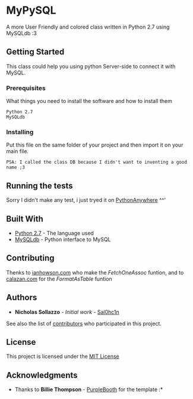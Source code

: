 # MyPySQL

A more User Friendly and colored class written in Python 2.7 using MySQLdb :3

## Getting Started

This class could help you using python Server-side to connect it with MySQL.

### Prerequisites

What things you need to install the software and how to install them

```
Python 2.7
MySQLdb
```

### Installing

Put this file on the same folder of your project and then import it on your main file. <br>

```
PSA: I called the class DB because I didn't want to inventing a good name ;3
```

## Running the tests

Sorry I didn't make any test, i just tryed it on [PythonAnywhere](https://www.pythonanywhere.com/) ^^'

## Built With

* [Python 2.7](https://www.python.org/download/releases/2.7/) - The language used
* [MySQLdb](https://pypi.python.org/pypi/MySQL-python/1.2.5) - Python interface to MySQL

## Contributing

Thenks to [ianhowson.com](https://ianhowson.com/blog/a-quick-guide-to-using-mysql-in-python/) who make the *FetchOneAssoc* funtion, and to [calazan.com](https://www.calazan.com/python-function-for-displaying-a-list-of-dictionaries-in-table-format/) for the *FormatAsTable* funtion 


## Authors

* **Nicholas Sollazzo** - *Initial work* - [Sal0hc1n](https://github.com/Sal0hc1n)

See also the list of [contributors](https://github.com/your/project/contributors) who participated in this project.

## License

This project is licensed under the [MIT License](https://opensource.org/licenses/MIT)

## Acknowledgments

* Thanks to **Billie Thompson** - [PurpleBooth](https://github.com/PurpleBooth) for the template :*

